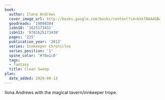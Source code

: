 ```yaml
---
book:
  author: Ilona Andrews
  cover_image_url: http://books.google.com/books/content?id=kXefBAAAQBAJ&printsec=frontcover&img=1&zoom=1&source=gbs_api
  goodreads: '19090384'
  isbn10: '1625173431'
  isbn13: '9781625173430'
  pages: '225'
  publication_year: '2013'
  series: Innkeeper Chronicles
  series_position: '1'
  spine_color: '#70a1c0'
  tags:
  - fantasy
  title: Clean Sweep
plan:
  date_added: 2020-08-13
---
```


Ilona Andrews with the magical tavern/innkeeper trope.
